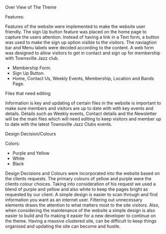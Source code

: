 Over View of The Theme

Features:

Features of the website were implemented to make the website user friendly. The sign Up button feature was placed on the home page to capture the users attention. Instead of having a link in a Text form, a button was used to make the sign up option visible to the visitors. The naviagtion bar and Menu labels were decided according to the content. A web form was designed to allow visitors to get in contact and sign up for membership with Townsville Jazz club. 

- Membership Form.
- Sign Up Button.
- Home, Contact Us, Weekly Events, Membership, Location and Bands Page.

Files that need editing 

Information is key and updating of certain files in the website is important to make sure members and visitors are up to date with with key events and details. Details such as Weekly events, Contact details and the Newsletter will be the main files which will need editing to keep visitors and member up to date with the latest Townsville Jazz Clubs events. 

Design Decision/Colours

Colors:
- Purple and Yellow
- White
- Black 

Design Decisions and Colours were incorporated into the website based on the clients requests. The primary colours of  yellow and purple were the clients colour choices. Taking into consideration of his request we used a blend of purple and yellow and also white to keep the pages bright as requested by our client.  A simple design is easier to scan through and find information you want as an internet user. Filtering out unnecessary elements draws the attention to what matters most to the site visitors. Also, when considering the maintenance of the website a simple design is also easier to build and fix making it easier for a new developer to continue on the theme. Having a massive clustered site, can be difficult to keep things organised and updating the site can become and hustle.  





